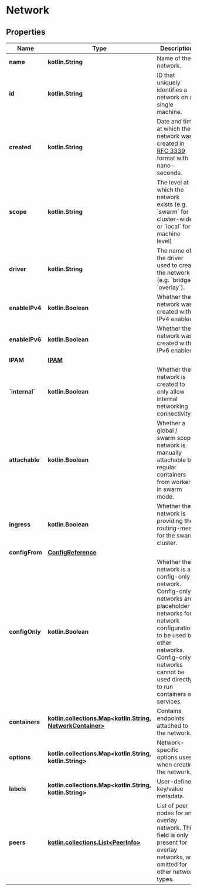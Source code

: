 # Network

## Properties

| Name                     | Type                                                                                     | Description                                                                                                                                                                                                                      | Notes      |
|--------------------------|------------------------------------------------------------------------------------------|----------------------------------------------------------------------------------------------------------------------------------------------------------------------------------------------------------------------------------|------------|
| **name**                 | **kotlin.String**                                                                        | Name of the network.                                                                                                                                                                                                             | [optional] |
| **id**                   | **kotlin.String**                                                                        | ID that uniquely identifies a network on a single machine.                                                                                                                                                                       | [optional] |
| **created**              | **kotlin.String**                                                                        | Date and time at which the network was created in [RFC 3339](https://www.ietf.org/rfc/rfc3339.txt) format with nano-seconds.                                                                                                     | [optional] |
| **scope**                | **kotlin.String**                                                                        | The level at which the network exists (e.g. &#x60;swarm&#x60; for cluster-wide or &#x60;local&#x60; for machine level)                                                                                                           | [optional] |
| **driver**               | **kotlin.String**                                                                        | The name of the driver used to create the network (e.g. &#x60;bridge&#x60;, &#x60;overlay&#x60;).                                                                                                                                | [optional] |
| **enableIPv4**           | **kotlin.Boolean**                                                                       | Whether the network was created with IPv4 enabled.                                                                                                                                                                               | [optional] |
| **enableIPv6**           | **kotlin.Boolean**                                                                       | Whether the network was created with IPv6 enabled.                                                                                                                                                                               | [optional] |
| **IPAM**                 | [**IPAM**](IPAM.md)                                                                      |                                                                                                                                                                                                                                  | [optional] |
| **&#x60;internal&#x60;** | **kotlin.Boolean**                                                                       | Whether the network is created to only allow internal networking connectivity.                                                                                                                                                   | [optional] |
| **attachable**           | **kotlin.Boolean**                                                                       | Whether a global / swarm scope network is manually attachable by regular containers from workers in swarm mode.                                                                                                                  | [optional] |
| **ingress**              | **kotlin.Boolean**                                                                       | Whether the network is providing the routing-mesh for the swarm cluster.                                                                                                                                                         | [optional] |
| **configFrom**           | [**ConfigReference**](ConfigReference.md)                                                |                                                                                                                                                                                                                                  | [optional] |
| **configOnly**           | **kotlin.Boolean**                                                                       | Whether the network is a config-only network. Config-only networks are placeholder networks for network configurations to be used by other networks. Config-only networks cannot be used directly to run containers or services. | [optional] |
| **containers**           | [**kotlin.collections.Map&lt;kotlin.String, NetworkContainer&gt;**](NetworkContainer.md) | Contains endpoints attached to the network.                                                                                                                                                                                      | [optional] |
| **options**              | **kotlin.collections.Map&lt;kotlin.String, kotlin.String&gt;**                           | Network-specific options uses when creating the network.                                                                                                                                                                         | [optional] |
| **labels**               | **kotlin.collections.Map&lt;kotlin.String, kotlin.String&gt;**                           | User-defined key/value metadata.                                                                                                                                                                                                 | [optional] |
| **peers**                | [**kotlin.collections.List&lt;PeerInfo&gt;**](PeerInfo.md)                               | List of peer nodes for an overlay network. This field is only present for overlay networks, and omitted for other network types.                                                                                                 | [optional] |



